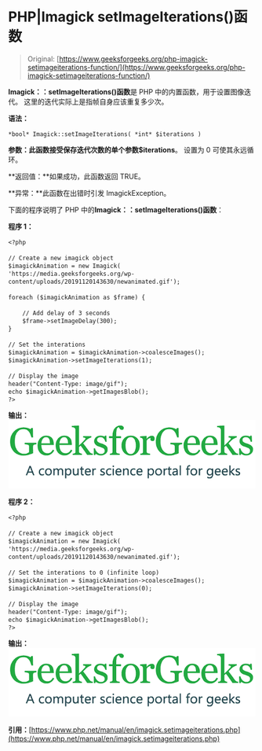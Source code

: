 # PHP|Imagick setImageIterations()函数

> Original: [https://www.geeksforgeeks.org/php-imagick-setimageiterations-function/](https://www.geeksforgeeks.org/php-imagick-setimageiterations-function/)

**Imagick：：setImageIterations()函数**是 PHP 中的内置函数，用于设置图像迭代。 这里的迭代实际上是指帧自身应该重复多少次。

**语法：**

```
*bool* Imagick::setImageIterations( *int* $iterations )
```

**参数：**此函数接受保存迭代次数的单个参数**$iterations**。 设置为 0 可使其永远循环。

**返回值：**如果成功，此函数返回 TRUE。

**异常：**此函数在出错时引发 ImagickException。

下面的程序说明了 PHP 中的**Imagick：：setImageIterations()函数**：

**程序 1：**

```
<?php

// Create a new imagick object
$imagickAnimation = new Imagick(
'https://media.geeksforgeeks.org/wp-content/uploads/20191120143630/newanimated.gif');

foreach ($imagickAnimation as $frame) {

    // Add delay of 3 seconds
    $frame->setImageDelay(300);
}

// Set the interations
$imagickAnimation = $imagickAnimation->coalesceImages();
$imagickAnimation->setImageIterations(1);

// Display the image
header("Content-Type: image/gif");
echo $imagickAnimation->getImagesBlob();
?>
```

**输出：**
![](img/80402c96c1faf6b52026bbf2c9ddb4c7.png)

**程序 2：**

```
<?php

// Create a new imagick object
$imagickAnimation = new Imagick(
'https://media.geeksforgeeks.org/wp-content/uploads/20191120143630/newanimated.gif');

// Set the interations to 0 (infinite loop)
$imagickAnimation = $imagickAnimation->coalesceImages();
$imagickAnimation->setImageIterations(0);

// Display the image
header("Content-Type: image/gif");
echo $imagickAnimation->getImagesBlob();
?>
```

**输出：**
![](img/46dd7fcf2a4bc4fbc5c04d5e9793b1cd.png)

**引用：**[https://www.php.net/manual/en/imagick.setimageiterations.php](https://www.php.net/manual/en/imagick.setimageiterations.php)